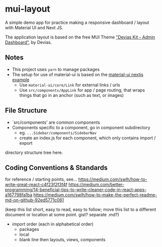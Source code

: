 # mui-layout
A simple demo app for practice making a responsive dashboard / layout with Material UI and Next JS.

The application layout is based on the free MUI Theme ["Devias Kit - Admin Dashboard"](https://themes.material-ui.com/themes/devias-kit/), by Devias.
  
## Notes
* This project uses `yarn` to manage packages
* The setup for use of material-ui is based on the [material-ui nextjs example](https://github.com/mui-org/material-ui/tree/master/examples/nextjs)
  * Use `material-ui/core/Link` for external links / urls
  * Use `src/components/AppLink` for app / page routing, that wraps things that go in an anchor (such as text, or images) 

## File Structure
* `src/components' are common components
* Components specific to a component, go in component subdirectory
  * eg. `...Sidebar/components/SidebarNav`
  * create an index.js for each component, which only contains import / export


directory structure tree here.

## Coding Conventions & Standards

for reference / starting points, see...
https://medium.com/swlh/how-to-write-great-react-c4f23f2f3f4f
https://medium.com/better-programming/14-beneficial-tips-to-write-cleaner-code-in-react-apps-a167798fa1ba
https://medium.com/swlh/how-to-make-the-perfect-readme-md-on-github-92ed5771c061

(keep this list short, easy to read, easy to follow; move this list to a different document or location at some point. gist? separate .md?)

* import order (each in alphabetical order)
  * packages
  * local
  * blank line then layouts, views, components
